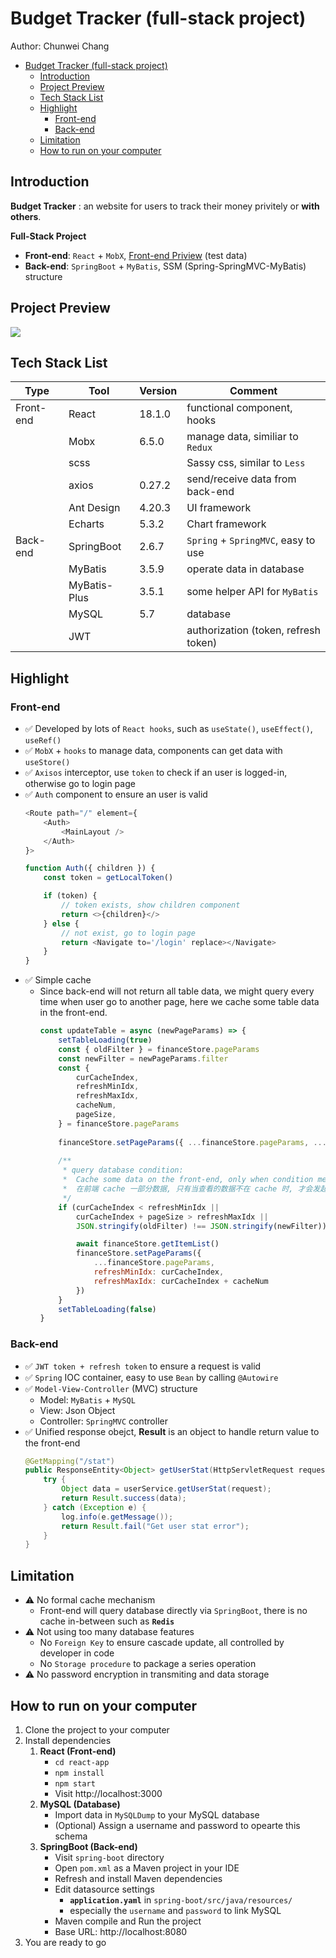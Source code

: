 # Budget Tracker (full-stack project)
Author: Chunwei Chang

- [Budget Tracker (full-stack project)](#budget-tracker-full-stack-project)
  - [Introduction](#introduction)
  - [Project Preview](#project-preview)
  - [Tech Stack List](#tech-stack-list)
  - [Highlight](#highlight)
    - [Front-end](#front-end)
    - [Back-end](#back-end)
  - [Limitation](#limitation)
  - [How to run on your computer](#how-to-run-on-your-computer)


## Introduction
**Budget Tracker**
: an website for users to track their money privitely or **with others**.

**Full-Stack Project**
- **Front-end**: `React` + `MobX`, [Front-end Priview](https://blue86321.github.io/budget-tracker/) (test data)
- **Back-end**: `SpringBoot` + `MyBatis`, SSM (Spring-SpringMVC-MyBatis) structure


## Project Preview
![](https://github.com/blue86321/budget-tracker/blob/master/project_preview.gif)

## Tech Stack List
| Type      | Tool         | Version | Comment                              |
| --------- | ------------ | ------- | ------------------------------------ |
| Front-end | React        | 18.1.0  | functional component, hooks          |
|           | Mobx         | 6.5.0   | manage data, similiar to `Redux`     |
|           | scss         |         | Sassy css, similar to `Less`         |
|           | axios        | 0.27.2  | send/receive data from back-end      |
|           | Ant Design   | 4.20.3  | UI framework                         |
|           | Echarts      | 5.3.2   | Chart framework                      |
| Back-end  | SpringBoot   | 2.6.7   | `Spring` + `SpringMVC`, easy to use  |
|           | MyBatis      | 3.5.9   | operate data in database             |
|           | MyBatis-Plus | 3.5.1   | some helper API for `MyBatis`        |
|           | MySQL        | 5.7     | database                             |
|           | JWT          |         | authorization (token, refresh token) |


## Highlight
### Front-end
- ✅ Developed by lots of `React hooks`, such as `useState()`, `useEffect()`, `useRef()`
- ✅ `MobX` + `hooks` to manage data, components can get data with `useStore()`
- ✅ `Axisos` interceptor, use `token` to check if an user is logged-in, otherwise go to login page
- ✅ `Auth` component to ensure an user is valid
    ```js
    <Route path="/" element={
        <Auth>
            <MainLayout />
        </Auth>
    }>
    ```
    ```js
    function Auth({ children }) {
        const token = getLocalToken()

        if (token) {
            // token exists, show children component
            return <>{children}</>
        } else {
            // not exist, go to login page
            return <Navigate to='/login' replace></Navigate>
        }
    }
    ```
- ✅ Simple cache
  - Since back-end will not return all table data, we might query every time when user go to another page, here we cache some table data in the front-end.
    ```js
    const updateTable = async (newPageParams) => {
        setTableLoading(true)
        const { oldFilter } = financeStore.pageParams
        const newFilter = newPageParams.filter
        const {
            curCacheIndex,
            refreshMinIdx, 
            refreshMaxIdx, 
            cacheNum, 
            pageSize,
        } = financeStore.pageParams
        
        financeStore.setPageParams({ ...financeStore.pageParams, ...newPageParams })
        
        /**
         * query database condition: 
         *  Cache some data on the front-end, only when condition meet will query the database.
         *  在前端 cache 一部分数据, 只有当查看的数据不在 cache 时, 才会发起请求
         */
        if (curCacheIndex < refreshMinIdx ||
            curCacheIndex + pageSize > refreshMaxIdx ||
            JSON.stringify(oldFilter) !== JSON.stringify(newFilter)) {

            await financeStore.getItemList()
            financeStore.setPageParams({ 
                ...financeStore.pageParams, 
                refreshMinIdx: curCacheIndex, 
                refreshMaxIdx: curCacheIndex + cacheNum
            })
        }
        setTableLoading(false)
    }
    ```


### Back-end
- ✅ `JWT token + refresh token` to ensure a request is valid
- ✅ `Spring` IOC container, easy to use `Bean` by calling  `@Autowire`
- ✅ `Model-View-Controller` (MVC) structure
  - Model: `MyBatis` + `MySQL`
  - View: Json Object
  - Controller: `SpringMVC` controller
- ✅ Unified response obejct, **Result** is an object to handle return value to the front-end
    ```java
    @GetMapping("/stat")
    public ResponseEntity<Object> getUserStat(HttpServletRequest request) {
        try {
            Object data = userService.getUserStat(request);
            return Result.success(data);
        } catch (Exception e) {
            log.info(e.getMessage());
            return Result.fail("Get user stat error");
        }
    }
    ```

## Limitation
- ⚠️ No formal cache mechanism
  - Front-end will query database directly via `SpringBoot`, there is no cache in-between such as **`Redis`**
- ⚠️ Not using too many database features
  - No `Foreign Key` to ensure cascade update, all controlled by developer in code
  - No `Storage procedure` to package a series operation
- ⚠️ No password encryption in transmiting and data storage


## How to run on your computer
1. Clone the project to your computer
2. Install dependencies
   1. **React (Front-end)**
       - `cd react-app`
       - `npm install`
       - `npm start`
       - Visit http://localhost:3000
   2. **MySQL (Database)**
       - Import data in `MySQLDump` to your MySQL database
       - (Optional) Assign a username and password to opearte this schema
   3. **SpringBoot (Back-end)**
       - Visit `spring-boot` directory
       - Open `pom.xml` as a Maven project in your IDE
       - Refresh and install Maven dependencies
       - Edit datasource settings
         - **`application.yaml`** in `spring-boot/src/java/resources/`
         - especially the `username` and `password` to link MySQL
       - Maven compile and Run the project
       - Base URL: http://localhost:8080
3. You are ready to go
